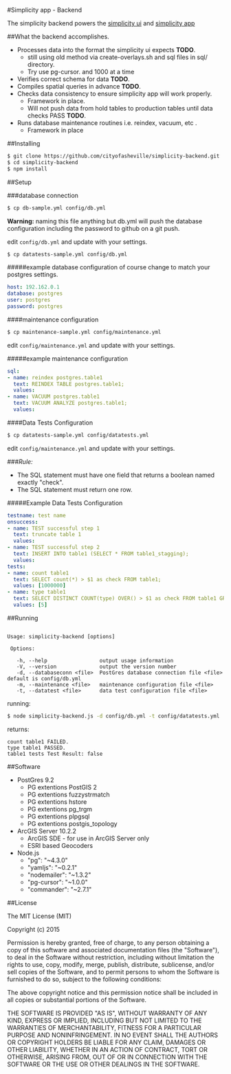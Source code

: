 #Simplicity app - Backend

The simplicity backend powers the [simplicity ui](https://github.com/cityofasheville/simplicity-ui) and [simplicity app](http://cityofasheville.github.io/simplicity-ui)

##What the backend accomplishes.
* Processes data into the format the simplicity ui expects **TODO**.
  * still using old method via create-overlays.sh  and sql files in sql/ directory.
  * Try use pg-cursor. and 1000 at a time
* Verifies correct schema for data **TODO**.
* Compiles spatial queries in advance **TODO**.
* Checks data consistency to ensure simplicity app will work properly.
  * Framework in place.
  * Will not push data from hold tables to production tables until data checks PASS **TODO**.
* Runs database maintenance routines i.e. reindex, vacuum, etc .
  * Framework in place

##Installing
```sh
$ git clone https://github.com/cityofasheville/simplicity-backend.git
$ cd simplicity-backend
$ npm install
```

##Setup

###database connection
```sh
$ cp db-sample.yml config/db.yml
```
**Warning:** naming this file anything but db.yml will push the database configuration including the password to github on a git push.

edit `config/db.yml` and update with your settings.

```sh
$ cp datatests-sample.yml config/db.yml
```

#####example database configuration
of course change to match your postgres settings.
```yaml
host: 192.162.0.1
database: postgres
user: postgres
password: postgres
```

####maintenance configuration
```sh
$ cp maintenance-sample.yml config/maintenance.yml
```

edit `config/maintenance.yml` and update with your settings.

#####example maintenance configuration
```yaml
sql:
- name: reindex postgres.table1
  text: REINDEX TABLE postgres.table1;
  values:
- name: VACUUM postgres.table1
  text: VACUUM ANALYZE postgres.table1;
  values:
```

####Data Tests Configuration
```sh
$ cp datatests-sample.yml config/datatests.yml
```

edit `config/maintenance.yml` and update with your settings.

###*Rule:*  
* The SQL statement must have one field that returns a boolean named exactly "check".
* The SQL statement must return one row.

#####Example Data Tests Configuration
```yaml
testname: test name
onsuccess:
- name: TEST successful step 1
  text: truncate table 1
  values:
- name: TEST successful step 2
  text: INSERT INTO table1 (SELECT * FROM table1_stagging);
  values:
tests:
- name: count table1
  text: SELECT count(*) > $1 as check FROM table1;
  values: [1000000]
- name: type table1
  text: SELECT DISTINCT COUNT(type) OVER() > $1 as check FROM table1 GROUP BY type HAVING COUNT(type) > 0 ;
  values: [5]
```

##Running
```

Usage: simplicity-backend [options]

 Options:

   -h, --help                 output usage information
   -V, --version              output the version number
   -d, --databaseconn <file>  PostGres database connection file <file> default is config/db.yml
   -m, --maintenance <file>   maintenance configuration file <file>
   -t, --datatest <file>      data test configuration file <file>
```
running:

```sh
$ node simplicity-backend.js -d config/db.yml -t config/datatests.yml
```

returns:

```
count table1 FAILED.
type table1 PASSED.
table1 tests Test Result: false
```

##Software
* PostGres 9.2
  * PG extentions PostGIS 2
  * PG extentions fuzzystrmatch
  * PG extentions hstore
  * PG extentions pg_trgm
  * PG extentions plpgsql
  * PG extentions postgis_topology
* ArcGIS Server 10.2.2
  * ArcGIS SDE - for use in ArcGIS Server only
  * ESRI based Geocoders
* Node.js
  * "pg": "~4.3.0"
  * "yamljs": "~0.2.1"
  * "nodemailer": "~1.3.2"
  * "pg-cursor": "~1.0.0"
  * "commander": "~2.7.1"

##License

The MIT License (MIT)

Copyright (c) 2015

Permission is hereby granted, free of charge, to any person obtaining a copy
of this software and associated documentation files (the "Software"), to deal
in the Software without restriction, including without limitation the rights
to use, copy, modify, merge, publish, distribute, sublicense, and/or sell
copies of the Software, and to permit persons to whom the Software is
furnished to do so, subject to the following conditions:

The above copyright notice and this permission notice shall be included in all
copies or substantial portions of the Software.

THE SOFTWARE IS PROVIDED "AS IS", WITHOUT WARRANTY OF ANY KIND, EXPRESS OR
IMPLIED, INCLUDING BUT NOT LIMITED TO THE WARRANTIES OF MERCHANTABILITY,
FITNESS FOR A PARTICULAR PURPOSE AND NONINFRINGEMENT. IN NO EVENT SHALL THE
AUTHORS OR COPYRIGHT HOLDERS BE LIABLE FOR ANY CLAIM, DAMAGES OR OTHER
LIABILITY, WHETHER IN AN ACTION OF CONTRACT, TORT OR OTHERWISE, ARISING FROM,
OUT OF OR IN CONNECTION WITH THE SOFTWARE OR THE USE OR OTHER DEALINGS IN THE
SOFTWARE.
